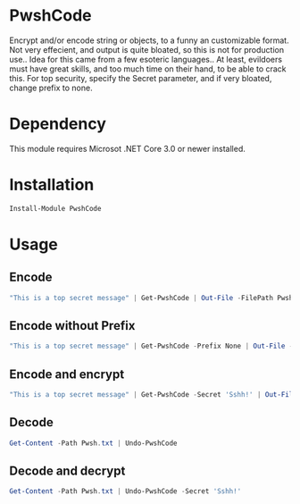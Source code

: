 # PwshCode

Encrypt and/or encode string or objects, to a funny an customizable format. Not very effecient, and output is quite bloated, so this is not for production use.. Idea for this came from a few esoteric languages.. At least, evildoers must have great skills, and too much time on their hand, to be able to crack this. For top security, specify the Secret parameter, and if very bloated, change prefix to none.

# Dependency
This module requires Microsot .NET Core 3.0 or newer installed.

# Installation
```powershell
Install-Module PwshCode
```

# Usage

## Encode
```powershell
"This is a top secret message" | Get-PwshCode | Out-File -FilePath Pwsh.txt
```

## Encode without Prefix
```powershell
"This is a top secret message" | Get-PwshCode -Prefix None | Out-File -FilePath Pwsh.txt
```

## Encode and encrypt
```powershell
"This is a top secret message" | Get-PwshCode -Secret 'Sshh!' | Out-File -FilePath Pwsh.txt
```

## Decode
```powershell
Get-Content -Path Pwsh.txt | Undo-PwshCode
```

## Decode and decrypt
```powershell
Get-Content -Path Pwsh.txt | Undo-PwshCode -Secret 'Sshh!'
```
